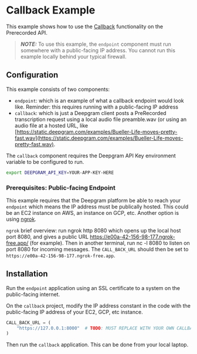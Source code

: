 # Callback Example

This example shows how to use the [Callback](https://developers.deepgram.com/docs/callback) functionality on the Prerecorded API.

> **_NOTE:_** To use this example, the `endpoint` component must run somewhere with a public-facing IP address. You cannot run this example locally behind your typical firewall.

## Configuration

This example consists of two components:
- `endpoint`: which is an example of what a callback endpoint would look like. Reminder: this requires running with a public-facing IP address
- `callback`: which is just a Deepgram client posts a PreRecorded transcription request using a local audio file preamble.wav (or using an audio file at a hosted URL, like [https://static.deepgram.com/examples/Bueller-Life-moves-pretty-fast.wav](https://static.deepgram.com/examples/Bueller-Life-moves-pretty-fast.wav).

The `callback` component requires the Deepgram API Key environment variable to be configured to run.

```sh
export DEEPGRAM_API_KEY=YOUR-APP-KEY-HERE
```

### Prerequisites: Public-facing Endpoint

This example requires that the Deepgram platform be able to reach your `endpoint` which means the IP address must be publically hosted. This could be an EC2 instance on AWS, an instance on GCP, etc. Another option is using [ngrok](https://ngrok.com/).

`ngrok` brief overview: run ngrok http 8080 which opens up the local host port 8080, and gives a public URL https://e00a-42-156-98-177.ngrok-free.app/ (for example). Then in another terminal, run nc -l 8080 to listen on port 8080 for incoming messages. The `CALL_BACK_URL` should then be set to `https://e00a-42-156-98-177.ngrok-free.app`.

## Installation

Run the `endpoint` application using an SSL certificate to a system on the public-facing internet.

On the `callback` project, modify the IP address constant in the code with the public-facing IP address of your EC2, GCP, etc instance.

```Python
CALL_BACK_URL = (
    "https://127.0.0.1:8000"  # TODO: MUST REPLACE WITH YOUR OWN CALLBACK ENDPOINT
)
```

Then run the `callback` application. This can be done from your local laptop.
